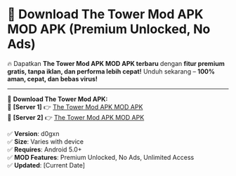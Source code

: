 # 🚀 Download The Tower Mod APK MOD APK (Premium Unlocked, No Ads)  

🔥 Dapatkan **The Tower Mod APK MOD APK terbaru** dengan **fitur premium gratis, tanpa iklan, dan performa lebih cepat!** Unduh sekarang – **100% aman, cepat, dan bebas virus!**  

---


🔽 **Download The Tower Mod APK:**  
🔹 **[Server 1]** 👉 [The Tower Mod APK MOD APK](https://apkcomod.com?title=The_Tower_Mod_APK)  
🔹 **[Server 2]** 👉 [The Tower Mod APK MOD APK](https://apkcomod.com?title=The_Tower_Mod_APK)  


✅ **Version**: d0gxn  
✅ **Size**: Varies with device  
✅ **Requires**: Android 5.0+  
✅ **MOD Features**: Premium Unlocked, No Ads, Unlimited Access  
✅ **Updated**: [Current Date]  